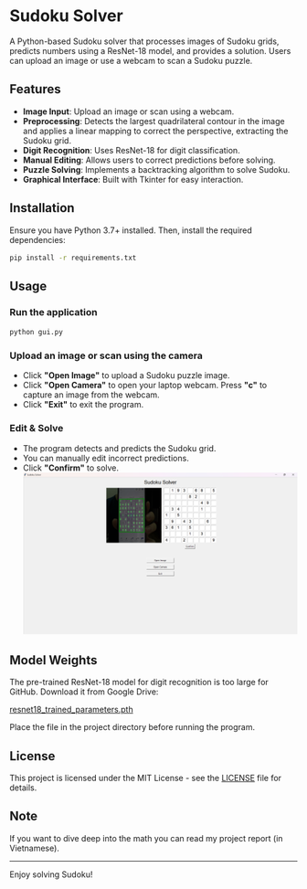 # Sudoku Solver

A Python-based Sudoku solver that processes images of Sudoku grids, predicts numbers using a ResNet-18 model, and provides a solution. Users can upload an image or use a webcam to scan a Sudoku puzzle.

## Features

- **Image Input**: Upload an image or scan using a webcam.
- **Preprocessing**: Detects the largest quadrilateral contour in the image and applies a linear mapping to correct the perspective, extracting the Sudoku grid.
- **Digit Recognition**: Uses ResNet-18 for digit classification.
- **Manual Editing**: Allows users to correct predictions before solving.
- **Puzzle Solving**: Implements a backtracking algorithm to solve Sudoku.
- **Graphical Interface**: Built with Tkinter for easy interaction.

## Installation

Ensure you have Python 3.7+ installed. Then, install the required dependencies:

```sh
pip install -r requirements.txt
```

## Usage

### Run the application

```sh
python gui.py
```

### Upload an image or scan using the camera

- Click **"Open Image"** to upload a Sudoku puzzle image.
- Click **"Open Camera"** to open your laptop webcam. Press **"c"** to capture an image from the webcam.
- Click **"Exit"** to exit the program.

### Edit & Solve

- The program detects and predicts the Sudoku grid.
- You can manually edit incorrect predictions.
- Click **"Confirm"** to solve.
![Final result](https://github.com/minhtran0901/SudokuScan2Solve/blob/main/Solved%20puzzle.png)
## Model Weights

The pre-trained ResNet-18 model for digit recognition is too large for GitHub. Download it from Google Drive:

[resnet18_trained_parameters.pth](https://drive.google.com/file/d/1j4m1gAvC4tERiuZ_5yCDj-2yTddPiEp-/view?usp=sharing)

Place the file in the project directory before running the program.

## License

This project is licensed under the MIT License - see the [LICENSE](LICENSE) file for details.

## Note

If you want to dive deep into the math you can read my project report (in Vietnamese).

---

Enjoy solving Sudoku! 

